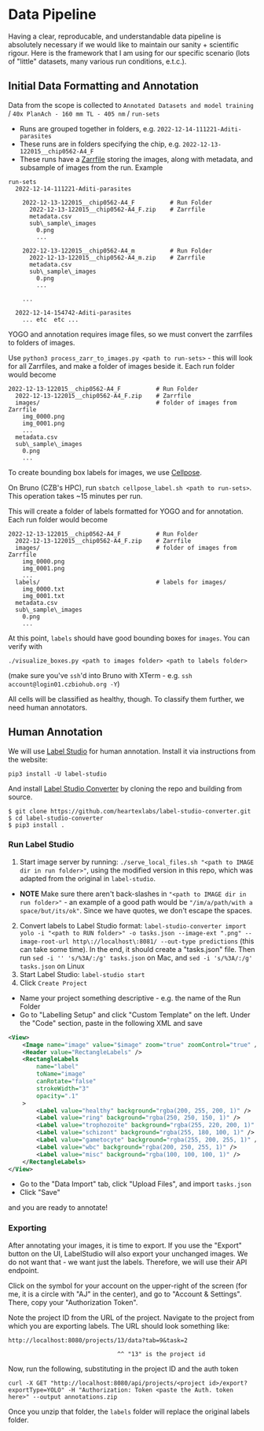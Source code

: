 # Data Pipeline

Having a clear, reproducable, and understandable data pipeline is absolutely necessary if we would like to maintain our sanity + scientific rigour. Here is the framework that I am using for our specific scenario (lots of "little" datasets, many various run conditions, e.t.c.).

## Initial Data Formatting and Annotation

Data from the scope is collected to `Annotated Datasets and model training` / `40x PlanAch - 160 mm TL - 405 nm` / `run-sets`

- Runs are grouped together in folders, e.g. `2022-12-14-111221-Aditi-parasites`
- These runs are in folders specifying the chip, e.g. `2022-12-13-122015__chip0562-A4_F`
- These runs have a [Zarrfile](https://zarr.readthedocs.io/en/stable/) storing the images, along with metadata, and subsample of images from the run. Example

``` console
run-sets
  2022-12-14-111221-Aditi-parasites

    2022-12-13-122015__chip0562-A4_F          # Run Folder
      2022-12-13-122015__chip0562-A4_F.zip    # Zarrfile
      metadata.csv
      sub\_sample\_images
        0.png
        ...

    2022-12-13-122015__chip0562-A4_m          # Run Folder
      2022-12-13-122015__chip0562-A4_m.zip    # Zarrfile
      metadata.csv
      sub\_sample\_images
        0.png
        ...

    ...

  2022-12-14-154742-Aditi-parasites
    ... etc  etc ...
```

YOGO and annotation requires image files, so we must convert the zarrfiles to folders of images.

Use `python3 process_zarr_to_images.py <path to run-sets>` - this will look for all Zarrfiles, and make a folder of images beside it. Each run folder would become

```console
2022-12-13-122015__chip0562-A4_F          # Run Folder
  2022-12-13-122015__chip0562-A4_F.zip    # Zarrfile
  images/                                 # folder of images from Zarrfile
    img_0000.png
    img_0001.png
    ...
  metadata.csv
  sub\_sample\_images
    0.png
    ...
```

To create bounding box labels for images, we use [Cellpose](https://www.google.com/search?client=firefox-b-d&q=Cellpose).

On Bruno (CZB's HPC), run `sbatch cellpose_label.sh <path to run-sets>`. This operation takes ~15 minutes per run.

This will create a folder of labels formatted for YOGO and for annotation. Each run folder would become

```console
2022-12-13-122015__chip0562-A4_F          # Run Folder
  2022-12-13-122015__chip0562-A4_F.zip    # Zarrfile
  images/                                 # folder of images from Zarrfile
    img_0000.png
    img_0001.png
    ...
  labels/                                 # labels for images/
    img_0000.txt
    img_0001.txt
  metadata.csv
  sub\_sample\_images
    0.png
    ...
```

At this point, `labels` should have good bounding boxes for `images`. You can verify with

`./visualize_boxes.py <path to images folder> <path to labels folder>`

(make sure you've `ssh`'d into Bruno with XTerm - e.g. `ssh account@login01.czbiohub.org -Y`)

All cells will be classified as healthy, though. To classify them further, we need human annotators.

## Human Annotation

We will use [Label Studio](https://labelstud.io/) for human annotation. Install it via instructions from the website:

`pip3 install -U label-studio`

And install [Label Studio Converter](https://github.com/heartexlabs/label-studio-converter) by cloning the repo and building from source.

```console
$ git clone https://github.com/heartexlabs/label-studio-converter.git
$ cd label-studio-converter
$ pip3 install .
```

### Run Label Studio

1. Start image server by running: `./serve_local_files.sh "<path to IMAGE dir in run folder>"`, using the modified version in this repo, which was adapted from the original in `label-studio`.
  - **NOTE** Make sure there aren't back-slashes in `"<path to IMAGE dir in run folder>"` - an example of a good path would be `"/im/a/path/with a space/but/its/ok"`. Since we have quotes, we don't escape the spaces.
2. Convert labels to Label Studio format: `label-studio-converter import yolo -i "<path to RUN folder>" -o tasks.json --image-ext ".png" --image-root-url http\://localhost\:8081/ --out-type predictions` (this can take some time). In the end, it should create a "tasks.json" file. Then run `sed -i '' 's/%3A/:/g' tasks.json` on Mac, and `sed -i 's/%3A/:/g' tasks.json` on Linux
3. Start Label Studio: `label-studio start`
4. Click `Create Project`
  - Name your project something descriptive - e.g. the name of the Run Folder
  - Go to "Labelling Setup" and click "Custom Template" on the left. Under the "Code" section, paste in the following XML and save

```xml
<View>
    <Image name="image" value="$image" zoom="true" zoomControl="true" />
    <Header value="RectangleLabels" />
    <RectangleLabels
        name="label"
        toName="image"
        canRotate="false"
        strokeWidth="3"
        opacity=".1"
    >
        <Label value="healthy" background="rgba(200, 255, 200, 1)" />
        <Label value="ring" background="rgba(250, 250, 150, 1)" />
        <Label value="trophozoite" background="rgba(255, 220, 200, 1)" />
        <Label value="schizont" background="rgba(255, 180, 100, 1)" />
        <Label value="gametocyte" background="rgba(255, 200, 255, 1)" />
        <Label value="wbc" background="rgba(200, 250, 255, 1)" />
        <Label value="misc" background="rgba(100, 100, 100, 1)" />
    </RectangleLabels>
</View>
```
  - Go to the "Data Import" tab, click "Upload Files", and import `tasks.json`
  - Click "Save"

and you are ready to annotate!

### Exporting

After annotating your images, it is time to export. If you use the "Export" button on the UI, LabelStudio will also export your unchanged images. We do not want that - we want just the labels. Therefore, we will use their API endpoint.

Click on the symbol for your account on the upper-right of the screen (for me, it is a circle with "AJ" in the center), and go to "Account & Settings". There, copy your "Authorization Token".

Note the project ID from the URL of the project. Navigate to the project from which you are exporting labels. The URL should look something like:

```
http://localhost:8080/projects/13/data?tab=9&task=2

                               ^^ "13" is the project id
```


Now, run the following, substituting in the project ID and the auth token

`curl -X GET "http://localhost:8080/api/projects/<project id>/export?exportType=YOLO" -H "Authorization: Token <paste the Auth. token here>" --output annotations.zip`

Once you unzip that folder, the `labels` folder will replace the original labels folder.
